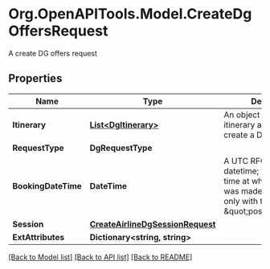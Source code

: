 # Org.OpenAPITools.Model.CreateDgOffersRequest
A create DG offers request

## Properties

Name | Type | Description | Notes
------------ | ------------- | ------------- | -------------
**Itinerary** | [**List&lt;DgItinerary&gt;**](DgItinerary.md) | An object detailing the itinerary and fare used to create a DG offer | 
**RequestType** | **DgRequestType** |  | 
**BookingDateTime** | **DateTime** | A UTC RFC3339 datetime; the date and time at which the booking was made. To be used only with the request type \&quot;post_booking\&quot; | [optional] 
**Session** | [**CreateAirlineDgSessionRequest**](CreateAirlineDgSessionRequest.md) |  | [optional] 
**ExtAttributes** | **Dictionary&lt;string, string&gt;** |  | 

[[Back to Model list]](../README.md#documentation-for-models) [[Back to API list]](../README.md#documentation-for-api-endpoints) [[Back to README]](../README.md)

